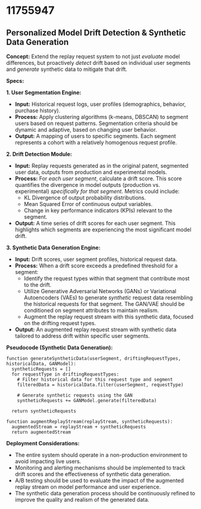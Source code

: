 # 11755947

## Personalized Model Drift Detection & Synthetic Data Generation

**Concept:** Extend the replay request system to not just *evaluate* model differences, but proactively *detect* drift based on individual user segments and *generate* synthetic data to mitigate that drift.

**Specs:**

**1. User Segmentation Engine:**

*   **Input:** Historical request logs, user profiles (demographics, behavior, purchase history).
*   **Process:**  Apply clustering algorithms (k-means, DBSCAN) to segment users based on request patterns. Segmentation criteria should be dynamic and adaptive, based on changing user behavior.
*   **Output:**  A mapping of users to specific segments.  Each segment represents a cohort with a relatively homogenous request profile.

**2. Drift Detection Module:**

*   **Input:** Replay requests generated as in the original patent, segmented user data, outputs from production and experimental models.
*   **Process:** For *each user segment*, calculate a drift score. This score quantifies the divergence in model outputs (production vs. experimental) *specifically for that segment*. Metrics could include:
    *   KL Divergence of output probability distributions.
    *   Mean Squared Error of continuous output variables.
    *   Change in key performance indicators (KPIs) relevant to the segment.
*   **Output:** A time series of drift scores for each user segment. This highlights which segments are experiencing the most significant model drift.

**3. Synthetic Data Generation Engine:**

*   **Input:** Drift scores, user segment profiles, historical request data.
*   **Process:** When a drift score exceeds a predefined threshold for a segment:
    *   Identify the request types within that segment that contribute most to the drift.
    *   Utilize Generative Adversarial Networks (GANs) or Variational Autoencoders (VAEs) to generate *synthetic* request data resembling the historical requests for that segment. The GAN/VAE should be conditioned on segment attributes to maintain realism.
    *   Augment the replay request stream with this synthetic data, focused on the drifting request types.
*   **Output:**  An augmented replay request stream with synthetic data tailored to address drift within specific user segments.

**Pseudocode (Synthetic Data Generation):**

```
function generateSyntheticData(userSegment, driftingRequestTypes, historicalData, GANModel):
  syntheticRequests = []
  for requestType in driftingRequestTypes:
    # Filter historical data for this request type and segment
    filteredData = historicalData.filter(userSegment, requestType)

    # Generate synthetic requests using the GAN
    syntheticRequests += GANModel.generate(filteredData)

  return syntheticRequests

function augmentReplayStream(replayStream, syntheticRequests):
  augmentedStream = replayStream + syntheticRequests
  return augmentedStream
```

**Deployment Considerations:**

*   The entire system should operate in a non-production environment to avoid impacting live users.
*   Monitoring and alerting mechanisms should be implemented to track drift scores and the effectiveness of synthetic data generation.
*   A/B testing should be used to evaluate the impact of the augmented replay stream on model performance and user experience.
*   The synthetic data generation process should be continuously refined to improve the quality and realism of the generated data.